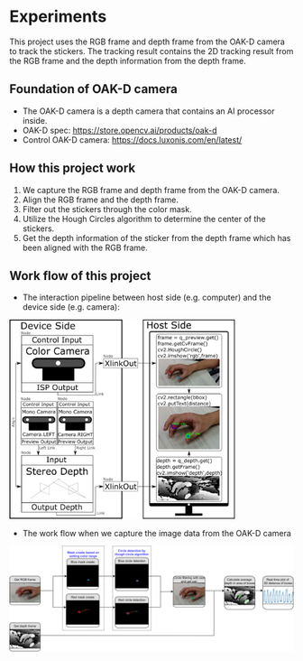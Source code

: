 # Experiments
This project uses the RGB frame and depth frame from the OAK-D camera to track the stickers.
The tracking result contains the 2D tracking result from the RGB frame and the depth information from the depth frame.

## Foundation of OAK-D camera
* The OAK-D camera is a depth camera that contains an AI processor inside.
* OAK-D spec: https://store.opencv.ai/products/oak-d
* Control OAK-D camera: https://docs.luxonis.com/en/latest/

## How this project work
1. We capture the RGB frame and depth frame from the OAK-D camera.
1. Align the RGB frame and the depth frame.
1. Filter out the stickers through the color mask.
1. Utilize the Hough Circles algorithm to determine the center of the stickers.
1. Get the depth information of the sticker from the depth frame which has been aligned with the RGB frame. 

<!---
![OAK-D_FFT_work_flow](Figures/OAK-D_FFT_work_flow.png)
![OAK-D_FFT_pipeline](Figures/OAK-D_FFT_pipeline.png)

<p align="center">
<img src="Figures/OAK-D_FFT_pipeline.png" width="400">
</p>
-->

## Work flow of this project
* The interaction pipeline between host side (e.g. computer) and the device side (e.g. camera): 
<img src="Figures/OAK-D_FFT_pipeline.png" width="400">

* The work flow when we capture the image data from the OAK-D camera
<img src="Figures/OAK-D_FFT_work_flow.png" width="750">


